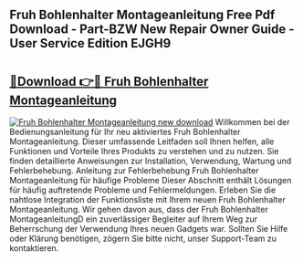 ## Fruh Bohlenhalter Montageanleitung Free Pdf Download - Part-BZW New Repair Owner Guide - User Service Edition EJGH9

# <h2><a href="http://df8avj.blite.top/?on=Fruh+Bohlenhalter+Montageanleitung">🔗Download 👉🔴 Fruh Bohlenhalter Montageanleitung</a></h2>

[![Fruh Bohlenhalter Montageanleitung new download](https://i.imgur.com/lujVjoI.png)](http://df8avj.blite.top/?on=Fruh+Bohlenhalter+Montageanleitung)
Willkommen bei der Bedienungsanleitung für Ihr neu aktiviertes Fruh Bohlenhalter Montageanleitung. Dieser umfassende Leitfaden soll Ihnen helfen, alle Funktionen und Vorteile Ihres Produkts zu verstehen und zu nutzen. Sie finden detaillierte Anweisungen zur Installation, Verwendung, Wartung und Fehlerbehebung. Anleitung zur Fehlerbehebung Fruh Bohlenhalter Montageanleitung für häufige Probleme Dieser Abschnitt enthält Lösungen für häufig auftretende Probleme und Fehlermeldungen. Erleben Sie die nahtlose Integration der Funktionsliste mit Ihrem neuen Fruh Bohlenhalter Montageanleitung. Wir gehen davon aus, dass der Fruh Bohlenhalter MontageanleitungD ein zuverlässiger Begleiter auf Ihrem Weg zur Beherrschung der Verwendung Ihres neuen Gadgets war. Sollten Sie Hilfe oder Klärung benötigen, zögern Sie bitte nicht, unser Support-Team zu kontaktieren.
